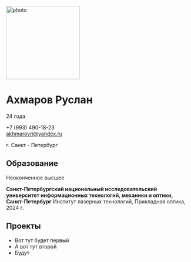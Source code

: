 <img src="https://i.ibb.co/NxQpdh0/IMG-20220327-201306-transformed-1.png" alt="photo" width="200"/>

# Ахмаров Руслан

24 года  
  
+7 (993) 490-18-23  
akhmarovri@yandex.ru

г. Санкт - Петербург

## Образование
Неоконченное высшее

**Санкт-Петербургский национальный исследовательский
университет информационных технологий, механики и оптики,
Санкт-Петербург**
Институт лазерных технологий, Прикладная оптика, 2024 г.

## Проекты
- Вот тут будет первый
- А вот тут второй
- Будут